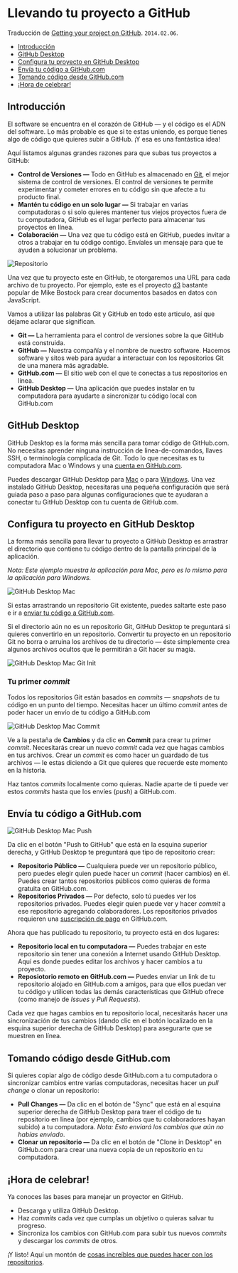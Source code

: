 Llevando tu proyecto a GitHub
=============================

Traducción de [Getting your project on GitHub][desktop_EN]. `2014.02.06`.

[desktop_EN]: http://guides.github.com/overviews/desktop/

  - [Introducción](#introducción)
  - [GitHub Desktop](#github-desktop)
  - [Configura tu proyecto en GitHub Desktop](#configura-tu-proyecto-en-github-desktop)
  - [Envía tu código a GitHub.com](#envía-tu-código-a-githubcom)
  - [Tomando código desde GitHub.com](#tomando-código-desde-githubcom)
  - [¡Hora de celebrar!](#hora-de-celebrar)


## Introducción ##

El software se encuentra en el corazón de GitHub — y el código es el ADN del software. Lo más probable es que si te estas uniendo, es porque tienes algo de código que quieres subir a GitHub. ¡Y esa es una fantástica idea!

Aquí listamos algunas grandes razones para que subas tus proyectos a GitHub:

  - **Control de Versiones —** Todo en GitHub es almacenado en [Git][], el mejor sistema de control de versiones. El control de versiones te permite experimentar y cometer errores en tu código sin que afecte a tu producto final.
  - **Mantén tu código en un solo lugar —** Si trabajar en varias computadoras o si solo quieres mantener tus viejos proyectos fuera de tu computadora, GitHub es el lugar perfecto para almacenar tus proyectos en línea.
  - **Colaboración —** Una vez que tu código está en GitHub, puedes invitar a otros a trabajar en tu código contigo. Envíales un mensaje para que te ayuden a solucionar un problema.

![Repositorio](http://guides.github.com/overviews/desktop/repository.png)

[Git]: http://git-scm.com/

Una vez que tu proyecto este en GitHub, te otorgaremos una URL para cada archivo de tu proyecto. Por ejemplo, este es el proyecto [d3][] bastante popular de Mike Bostock para crear documentos basados en datos con JavaScript.

[d3]: https://github.com/mbostock/d3

Vamos a utilizar las palabras Git y GitHub en todo este articulo, así que déjame aclarar que significan.

  - **Git —** La herramienta para el control de versiones sobre la que GitHub está construida.
  - **GitHub —** Nuestra compañía y el nombre de nuestro software. Hacemos software y sitos web para ayudar a interactuar con los repositorios Git de una manera más agradable.
  - **GitHub.com —** El sitio web con el que te conectas a tus repositorios en línea.
  - **GitHub Desktop —** Una aplicación que puedes instalar en tu computadora para ayudarte a sincronizar tu código local con GitHub.com


## GitHub Desktop ##

GitHub Desktop es la forma más sencilla para tomar código de GitHub.com. No necesitas aprender ninguna instrucción de linea-de-comandos, llaves SSH, o terminología complicada de Git. Todo lo que necesitas es tu computadora Mac o Windows y una [cuenta en GitHub.com][cuenta_GitHub].

[cuenta_GitHub]: https://github.com/join

Puedes descargar GitHub Desktop para [Mac][GitHub_Mac] o para [Windows][GitHub_Windows]. Una vez instalado GitHub Desktop, necesitaras una pequeña configuración que será guiada paso a paso para algunas configuraciones que te ayudaran a conectar tu GitHub Desktop con tu cuenta de GitHub.com.

[GitHub_Mac]:     http://mac.github.com/
[GitHub_Windows]: http://windows.github.com/

## Configura tu proyecto en GitHub Desktop ##

La forma más sencilla para llevar tu proyecto a GitHub Desktop es arrastrar el directorio que contiene tu código dentro de la pantalla principal de la aplicación.

_Nota: Este ejemplo muestra la aplicación para Mac, pero es lo mismo para la aplicación para Windows._

![GitHub Desktop Mac](http://guides.github.com/overviews/desktop/mac-dragndrop.jpg)

Si estas arrastrando un repositorio Git existente, puedes saltarte este paso e ir a [enviar tu código a GitHub.com](#envía-tu-código-a-githubcom).

Si el directorio aún no es un repositorio Git, GitHub Desktop te preguntará si quieres convertirlo en un repositorio. Convertir tu proyecto en un repositorio Git no borra o arruina los archivos de tu directorio — éste simplemente crea algunos archivos ocultos que le permitirán a Git hacer su magia.

![GitHub Desktop Mac Git Init](http://guides.github.com/overviews/desktop/mac-gitinit.jpg)

### Tu primer _commit_ ###

Todos los repositorios Git están basados en _commits_ — _snapshots_ de tu código en un punto del tiempo. Necesitas hacer un último _commit_ antes de poder hacer un envío de tu código a GitHub.com

![GitHub Desktop Mac Commit](http://guides.github.com/overviews/desktop/mac-commit.jpg)

Ve a la pestaña de **Cambios** y da clic en **Commit** para crear tu primer _commit_. Necesitarás crear un nuevo _commit_ cada vez que hagas cambios en tus archivos. Crear un _commit_ es como hacer un guardado de tus archivos — le estas diciendo a Git que quieres que recuerde este momento en la historia.

Haz tantos _commits_ localmente como quieras. Nadie aparte de ti puede ver estos _commits_ hasta que los envíes (_push_) a GitHub.com.


## Envía tu código a GitHub.com ##

![GitHub Desktop Mac Push](http://guides.github.com/overviews/desktop/mac-push.jpg)

Da clic en el botón "Push to GitHub" que está en la esquina superior derecha, y GitHub Desktop te preguntará que tipo de repositorio crear:

  - **Repositorio Público —** Cualquiera puede ver un repositorio público, pero puedes elegir quien puede hacer un _commit_ (hacer cambios) en él. Puedes crear tantos repositorios públicos como quieras de forma gratuita en GitHub.com.
  - **Repositorios Privados —** Por defecto, solo tú puedes ver los repositorios privados. Puedes elegir quien puede ver y hacer _commit_ a ese repositorio agregando colaboradores. Los repositorios privados requieren una [suscripción de pago][cuenta_de_pago_GitHub] en GitHub.com.

[cuenta_de_pago_GitHub]: https://github.com/settings/billing

Ahora que has publicado tu repositorio, tu proyecto está en dos lugares:

  - **Repositorio local en tu computadora —** Puedes trabajar en este repositorio sin tener una conexión a Internet usando GitHub Desktop. Aquí es donde puedes editar los archivos y hacer cambios a tu proyecto.
  - **Reposiotorio remoto en GitHub.com —** Puedes enviar un link de tu repositorio alojado en GitHub.com a amigos, para que ellos puedan ver tu código y utilicen todas las demás características que GitHub ofrece (como manejo de _Issues_ y _Pull Requests_).

Cada vez que hagas cambios en tu repositorio local, necesitarás hacer una sincronización de tus cambios (dando clic en el botón localizado en la esquina superior derecha de GitHub Desktop) para asegurarte que se muestren en línea.


## Tomando código desde GitHub.com ##

Si quieres copiar algo de código desde GitHub.com a tu computadora o sincronizar cambios entre varias computadoras, necesitas hacer un _pull change_ o clonar un repositorio:

  - **Pull Changes —** Da clic en el botón de "Sync" que está en al esquina superior derecha de GitHub Desktop para traer el código de tu repositorio en línea (por ejemplo, cambios que tu colaboradores hayan subido) a tu computadora. _Nota: Esto enviará los cambios que aún no habías enviado_.
  - **Clonar un repositorio —** Da clic en el botón de "Clone in Desktop" en GitHub.com para crear una nueva copia de un repositorio en tu computadora.


## ¡Hora de celebrar! ##

Ya conoces las bases para manejar un proyector en GitHub.

  - Descarga y utiliza GitHub Desktop.
  - Haz _commits_ cada vez que cumplas un objetivo o quieras salvar tu progreso.
  - Sincroniza los cambios con GitHub.com para subir tus nuevos _commits_ y descargar los _commits_ de otros.

¡Y listo! Aquí un montón de [cosas increíbles que puedes hacer con los repositorios][GitHub_features].

[GitHub_features]: https://github.com/features